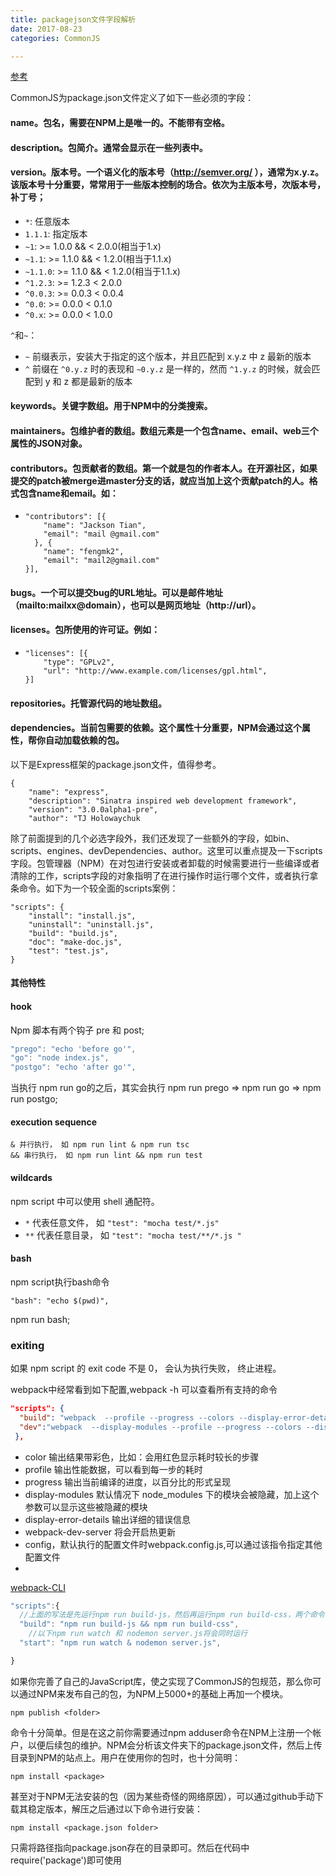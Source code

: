 ```yaml
---
title: packagejson文件字段解析
date: 2017-08-23
categories: CommonJS

---
```


[参考](https://github.com/ericdum/mujiang.info/issues/6/)

CommonJS为package.json文件定义了如下一些必须的字段：

#### name。包名，需要在NPM上是唯一的。不能带有空格。

#### description。包简介。通常会显示在一些列表中。

#### version。版本号。一个语义化的版本号（<http://semver.org/> ），通常为x.y.z。该版本号十分重要，常常用于一些版本控制的场合。依次为主版本号，次版本号，补丁号；

- `*`: 任意版本
- `1.1.1`: 指定版本
- `~1`: >= 1.0.0 && < 2.0.0(相当于1.x)
- `~1.1`: >= 1.1.0 && < 1.2.0(相当于1.1.x)
- `~1.1.0`: >= 1.1.0 && < 1.2.0(相当于1.1.x)
- `^1.2.3`: >= 1.2.3 < 2.0.0
- `^0.0.3`: >= 0.0.3 < 0.0.4
- `^0.0`: >= 0.0.0 < 0.1.0
- `^0.x`: >= 0.0.0 < 1.0.0

`^`和`~`：

- `~` 前缀表示，安装大于指定的这个版本，并且匹配到 x.y.z 中 z 最新的版本
- `^` 前缀在 `^0.y.z` 时的表现和 `~0.y.z` 是一样的，然而 `^1.y.z` 的时候，就会匹配到 y 和 z 都是最新的版本

 

#### keywords。关键字数组。用于NPM中的分类搜索。

#### maintainers。包维护者的数组。数组元素是一个包含name、email、web三个属性的JSON对象。

#### contributors。包贡献者的数组。第一个就是包的作者本人。在开源社区，如果提交的patch被merge进master分支的话，就应当加上这个贡献patch的人。格式包含name和email。如：

- ```
  "contributors": [{
      "name": "Jackson Tian",
      "email": "mail @gmail.com"
  	}, {
      "name": "fengmk2",
      "email": "mail2@gmail.com"
  }],
  ```
#### bugs。一个可以提交bug的URL地址。可以是邮件地址（mailto:mailxx@domain），也可以是网页地址（http://url）。

#### licenses。包所使用的许可证。例如：

- ```
  "licenses": [{
      "type": "GPLv2",
      "url": "http://www.example.com/licenses/gpl.html",
  }]
  ```
#### repositories。托管源代码的地址数组。

#### dependencies。当前包需要的依赖。这个属性十分重要，NPM会通过这个属性，帮你自动加载依赖的包。

以下是Express框架的package.json文件，值得参考。

```
{
    "name": "express",
    "description": "Sinatra inspired web development framework",
    "version": "3.0.0alpha1-pre",
    "author": "TJ Holowaychuk 
```

除了前面提到的几个必选字段外，我们还发现了一些额外的字段，如bin、scripts、engines、devDependencies、author。这里可以重点提及一下scripts字段。包管理器（NPM）在对包进行安装或者卸载的时候需要进行一些编译或者清除的工作，scripts字段的对象指明了在进行操作时运行哪个文件，或者执行拿条命令。如下为一个较全面的scripts案例：

```
"scripts": {
    "install": "install.js",
    "uninstall": "uninstall.js",
    "build": "build.js",
    "doc": "make-doc.js",
    "test": "test.js",
}
```

#### 其他特性

#### hook

Npm 脚本有两个钩子 pre 和 post;

```javascript
"prego": "echo 'before go'",
"go": "node index.js",
"postgo": "echo 'after go'",

```

当执行 npm run go的之后，其实会执行  npm run prego => npm run go =>   npm run postgo;

#### execution sequence

```
& 并行执行， 如 npm run lint & npm run tsc
&& 串行执行， 如 npm run lint && npm run test
```

#### wildcards

npm script 中可以使用 shell 通配符。

- `*` 代表任意文件， 如 `"test": "mocha test/*.js"`
- `**` 代表任意目录， 如 `"test": "mocha test/**/*.js "`

#### bash

npm script执行bash命令

```
"bash": "echo $(pwd)",
```

npm run bash;

### exiting

如果 npm script 的 exit code 不是 0， 会认为执行失败， 终止进程。

 

webpack中经常看到如下配置,webpack  -h 可以查看所有支持的命令

```json
"scripts": {    
  "build": "webpack  --profile --progress --colors --display-error-details",    
  "dev":"webpack  --display-modules --profile --progress --colors --display-error-details",       	"dev-hrm": "webpack-dev-server --config"
 },
```

- color 输出结果带彩色，比如：会用红色显示耗时较长的步骤
- profile 输出性能数据，可以看到每一步的耗时
- progress 输出当前编译的进度，以百分比的形式呈现
- display-modules 默认情况下 node_modules 下的模块会被隐藏，加上这个参数可以显示这些被隐藏的模块
- display-error-details 输出详细的错误信息
- webpack-dev-server 将会开启热更新
- config，默认执行的配置文件时webpack.config.js,可以通过该指令指定其他配置文件
- ​

[webpack-CLI](https://doc.webpack-china.org/api/cli/)

```javascript
"scripts":{
  //上面的写法是先运行npm run build-js，然后再运行npm run build-css，两个命令中间用&&连接。如果希望两个命令同时平行执行，它们中间可以用&连接。
  "build": "npm run build-js && npm run build-css",
    //以下npm run watch 和 nodemon server.js将会同时运行
  "start": "npm run watch & nodemon server.js",

}
```

如果你完善了自己的JavaScript库，使之实现了CommonJS的包规范，那么你可以通过NPM来发布自己的包，为NPM上5000+的基础上再加一个模块。

```
npm publish <folder>
```

命令十分简单。但是在这之前你需要通过npm adduser命令在NPM上注册一个帐户，以便后续包的维护。NPM会分析该文件夹下的package.json文件，然后上传目录到NPM的站点上。用户在使用你的包时，也十分简明：

```
npm install <package>
```

甚至对于NPM无法安装的包（因为某些奇怪的网络原因），可以通过github手动下载其稳定版本，解压之后通过以下命令进行安装：

```
npm install <package.json folder>
```

只需将路径指向package.json存在的目录即可。然后在代码中require('package')即可使用